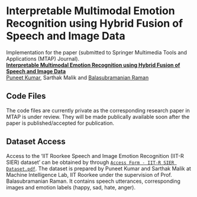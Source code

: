 Interpretable Multimodal Emotion Recognition using Hybrid Fusion of Speech and Image Data
============================================================================================

Implementation for the paper (submitted to Springer Multimedia Tools and Applications (MTAP) Journal). <br>
**[Interpretable Multimodal Emotion Recognition using Hybrid Fusion of Speech and Image Data][1]**<br>
[Puneet Kumar](https://puneet-kr.github.io/), Sarthak Malik and [Balasubramanian Raman](http://faculty.iitr.ac.in/~balarfma/)  

## Code Files
The code files are currently private as the corresponding research paper in MTAP is under review. They will be made publically available soon after the paper is published/accepted for publication.

Dataset Access
--------------
Access to the ‘IIT Roorkee Speech and Image Emotion Recognition (IIT-R SIER) dataset’ can be obtained by through [`Access Form - IIT-R SIER Dataset.pdf`][2]. The dataset is prepared by Puneet Kumar and Sarthak Malik at Machine Intelligence Lab, IIT Roorkee under the supervision of Prof. Balasubramanian Raman. It contains speech utterances, corresponding images and emotion labels (happy, sad, hate, anger).

[1]:https://www.journals.elsevier.com/pattern-recognition-letters  
[2]:https://github.com/MIntelligence-Group/SIER/blob/main/Access%20Form%20-%20IIT-R%20SIER%20Dataset.pdf 

